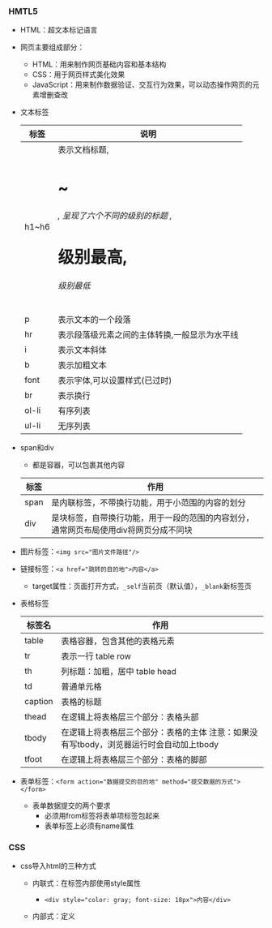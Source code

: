 ### HMTL5

- HTML：超文本标记语言
- 网页主要组成部分：
  - HTML：用来制作网页基础内容和基本结构
  - CSS：用于网页样式美化效果
  - JavaScript：用来制作数据验证、交互行为效果，可以动态操作网页的元素增删查改

- 文本标签

  | 标签  | 说明                                                         |
  | ----- | ------------------------------------------------------------ |
  | h1~h6 | 表示文档标题,<h1>~<h6> , 呈现了六个不同的级别的标题 ,<h1> 级别最高,<h6> 级别最低 |
  | p     | 表示文本的一个段落                                           |
  | hr    | 表示段落级元素之间的主体转换,一般显示为水平线                |
  | i     | 表示文本斜体                                                 |
  | b     | 表示加粗文本                                                 |
  | font  | 表示字体,可以设置样式(已过时)                                |
  | br    | 表示换行                                                     |
  | ol-li | 有序列表                                                     |
  | ul-li | 无序列表                                                     |



- span和div

  - 都是容器，可以包裹其他内容

  | 标签 | 作用                                                         |
  | ---- | ------------------------------------------------------------ |
  | span | 是内联标签，不带换行功能，用于小范围的内容的划分             |
  | div  | 是块标签，自带换行功能，用于一段的范围的内容划分，通常网页布局使用div将网页分成不同块 |



- 图片标签：`<img src="图片文件路径"/>`

- 链接标签：`<a href="跳转的目的地">内容</a>`

  - target属性：页面打开方式，`_self`当前页（默认值），`_blank`新标签页

- 表格标签

  | 标签名  | 作用                                                         |
  | ------- | ------------------------------------------------------------ |
  | table   | 表格容器，包含其他的表格元素                                 |
  | tr      | 表示一行 table row                                           |
  | th      | 列标题：加粗，居中 table head                                |
  | td      | 普通单元格                                                   |
  | caption | 表格的标题                                                   |
  | thead   | 在逻辑上将表格层三个部分：表格头部                           |
  | tbody   | 在逻辑上将表格层三个部分：表格的主体 注意：如果没有写tbody，浏览器运行时会自动加上tbody |
  | tfoot   | 在逻辑上将表格层三个部分：表格的脚部                         |



- 表单标签：`<form action="数据提交的目的地" method="提交数据的方式"></form>`
  - 表单数据提交的两个要求
    - 必须用from标签将表单项标签包起来
    - 表单标签上必须有name属性



### CSS

- css导入html的三种方式

  - 内联式：在标签内部使用style属性

    - `<div style="color: gray; font-size: 18px">内容</div>`

  - 内部式：定义<style>标签，在标签内部定义css样式

    ```html
    <style>
        div{
            color: bule;
        }
    </style>
    ```

  - 外部式：定义link标签，引入外部的css文件

    ```html
    <link rel="stylesheet" href="../css/color.css">
    ```

    ```css
    <!-- color.css文件 -->
    div{
        color: pink;
    }
    ```

    

- css选择器

  - 元素选择器：`元素名称{color: red;}`

    ```html
    h1{
    	color: red;
    }
    ```

  - id选择器：`#id值{color: red;}`

    ```html
    #a2{
        color: red;
    }
    ```

  - 类选择器：`.class值{color: red;}`

    ```html
    .one{
    	color: red;
    }
    ```

    